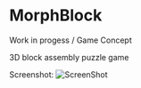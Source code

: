 # MorphBlock
Work in progess / Game Concept

3D block assembly puzzle game

Screenshot:
![ScreenShot](https://github.com/redahanb/MorphBlock/blob/master/ScreenShots/MorphBlock_01.gif)
